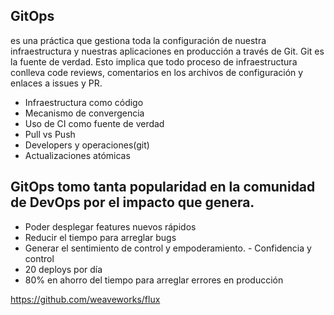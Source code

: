 ## GitOps 
es una práctica que gestiona toda la configuración de nuestra infraestructura y nuestras aplicaciones en producción a través de Git. Git es la fuente de verdad. Esto implica que todo proceso de infraestructura conlleva code reviews, comentarios en los archivos de configuración y enlaces a issues y PR.

- Infraestructura como código
- Mecanismo de convergencia
- Uso de CI como fuente de verdad
- Pull vs Push
- Developers y operaciones(git)
- Actualizaciones atómicas

## GitOps tomo tanta popularidad en la comunidad de DevOps por el impacto que genera.

- Poder desplegar features nuevos rápidos
- Reducir el tiempo para arreglar bugs
- Generar el sentimiento de control y empoderamiento. - Confidencia y control
- 20 deploys por día
- 80% en ahorro del tiempo para arreglar errores en producción

https://github.com/weaveworks/flux